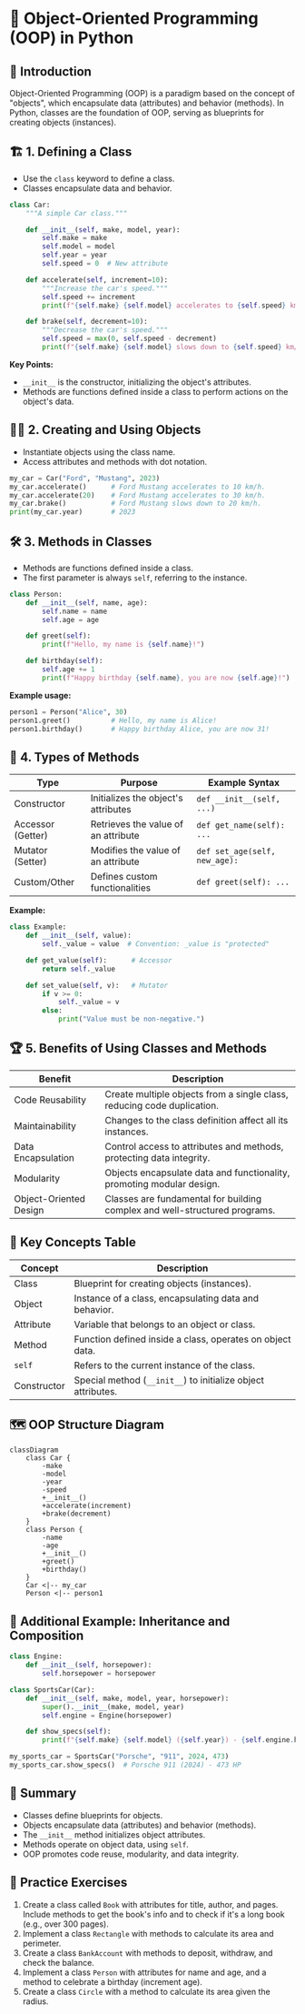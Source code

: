 # 🚗 Object-Oriented Programming (OOP) in Python

## 📝 Introduction

Object-Oriented Programming (OOP) is a paradigm based on the concept of "objects", which encapsulate data (attributes) and behavior (methods). In Python, classes are the foundation of OOP, serving as blueprints for creating objects (instances).

## 🏗️ 1. Defining a Class

- Use the `class` keyword to define a class.
- Classes encapsulate data and behavior.

```python
class Car:
    """A simple Car class."""

    def __init__(self, make, model, year):
        self.make = make
        self.model = model
        self.year = year
        self.speed = 0  # New attribute

    def accelerate(self, increment=10):
        """Increase the car's speed."""
        self.speed += increment
        print(f"{self.make} {self.model} accelerates to {self.speed} km/h.")

    def brake(self, decrement=10):
        """Decrease the car's speed."""
        self.speed = max(0, self.speed - decrement)
        print(f"{self.make} {self.model} slows down to {self.speed} km/h.")
```

**Key Points:**
- `__init__` is the constructor, initializing the object's attributes.
- Methods are functions defined inside a class to perform actions on the object's data.

## 🧑‍💻 2. Creating and Using Objects

- Instantiate objects using the class name.
- Access attributes and methods with dot notation.

```python
my_car = Car("Ford", "Mustang", 2023)
my_car.accelerate()      # Ford Mustang accelerates to 10 km/h.
my_car.accelerate(20)    # Ford Mustang accelerates to 30 km/h.
my_car.brake()           # Ford Mustang slows down to 20 km/h.
print(my_car.year)       # 2023
```

## 🛠️ 3. Methods in Classes

- Methods are functions defined inside a class.
- The first parameter is always `self`, referring to the instance.

```python
class Person:
    def __init__(self, name, age):
        self.name = name
        self.age = age

    def greet(self):
        print(f"Hello, my name is {self.name}!")

    def birthday(self):
        self.age += 1
        print(f"Happy birthday {self.name}, you are now {self.age}!")
```

**Example usage:**

```python
person1 = Person("Alice", 30)
person1.greet()          # Hello, my name is Alice!
person1.birthday()       # Happy birthday Alice, you are now 31!
```

## 🧩 4. Types of Methods

| Type                | Purpose                                      | Example Syntax                |
|---------------------|----------------------------------------------|-------------------------------|
| Constructor         | Initializes the object's attributes          | `def __init__(self, ...)`     |
| Accessor (Getter)   | Retrieves the value of an attribute          | `def get_name(self): ...`     |
| Mutator (Setter)    | Modifies the value of an attribute           | `def set_age(self, new_age):` |
| Custom/Other        | Defines custom functionalities               | `def greet(self): ...`        |

**Example:**

```python
class Example:
    def __init__(self, value):
        self._value = value  # Convention: _value is "protected"

    def get_value(self):      # Accessor
        return self._value

    def set_value(self, v):   # Mutator
        if v >= 0:
            self._value = v
        else:
            print("Value must be non-negative.")
```

## 🏆 5. Benefits of Using Classes and Methods

| Benefit                | Description                                                                 |
|------------------------|-----------------------------------------------------------------------------|
| Code Reusability       | Create multiple objects from a single class, reducing code duplication.     |
| Maintainability        | Changes to the class definition affect all its instances.                   |
| Data Encapsulation     | Control access to attributes and methods, protecting data integrity.        |
| Modularity             | Objects encapsulate data and functionality, promoting modular design.       |
| Object-Oriented Design | Classes are fundamental for building complex and well-structured programs.  |

## 🧠 Key Concepts Table

| Concept         | Description                                                                 |
|-----------------|-----------------------------------------------------------------------------|
| Class           | Blueprint for creating objects (instances).                                 |
| Object          | Instance of a class, encapsulating data and behavior.                       |
| Attribute       | Variable that belongs to an object or class.                                |
| Method          | Function defined inside a class, operates on object data.                   |
| `self`          | Refers to the current instance of the class.                                |
| Constructor     | Special method (`__init__`) to initialize object attributes.                |

## 🗺️ OOP Structure Diagram

```mermaid
classDiagram
    class Car {
        -make
        -model
        -year
        -speed
        +__init__()
        +accelerate(increment)
        +brake(decrement)
    }
    class Person {
        -name
        -age
        +__init__()
        +greet()
        +birthday()
    }
    Car <|-- my_car
    Person <|-- person1
```

## 🧪 Additional Example: Inheritance and Composition

```python
class Engine:
    def __init__(self, horsepower):
        self.horsepower = horsepower

class SportsCar(Car):
    def __init__(self, make, model, year, horsepower):
        super().__init__(make, model, year)
        self.engine = Engine(horsepower)

    def show_specs(self):
        print(f"{self.make} {self.model} ({self.year}) - {self.engine.horsepower} HP")

my_sports_car = SportsCar("Porsche", "911", 2024, 473)
my_sports_car.show_specs()  # Porsche 911 (2024) - 473 HP
```

## 📌 Summary

- Classes define blueprints for objects.
- Objects encapsulate data (attributes) and behavior (methods).
- The `__init__` method initializes object attributes.
- Methods operate on object data, using `self`.
- OOP promotes code reuse, modularity, and data integrity.

## 🧪 Practice Exercises

1. Create a class called `Book` with attributes for title, author, and pages. Include methods to get the book's info and to check if it's a long book (e.g., over 300 pages).
2. Implement a class `Rectangle` with methods to calculate its area and perimeter.
3. Create a class `BankAccount` with methods to deposit, withdraw, and check the balance.
4. Implement a class `Person` with attributes for name and age, and a method to celebrate a birthday (increment age).
5. Create a class `Circle` with a method to calculate its area given the radius.
